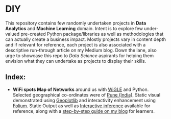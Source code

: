 # DIY
This repository contains few randomly undertaken projects in **Data Analytics** and **Machine Learning** domain. Intent is to explore few under-valued pre-created Python package/libraries as well as methodologies that can actually create a business impact. Mostly projects vary in content depth and if relevant for reference, each project is also associated with a descriptive run-through article on my Medium blog. Down the lane, also urge to showcase this repo to *Data Science* aspirants for helping them envision what they can undertake as projects to display their skills.

## Index:
* **WiFi spots Map of Networks** around us with [WiGLE](https://wigle.net/) and Python. Selected geographical co-ordinates were of [Pune (India)](https://www.pmc.gov.in/en/geographic-information-systems). Static visual demonstrated using [Geoplotlib](https://pypi.org/project/geoplotlib/) and interactivity enhancement using [Folium](https://pypi.org/project/folium/). Static Output as well as [Interactive inference](https://www.youtube.com/watch?v=s1ACNtf6oS0) available for reference, along with a [step-by-step guide on my blog](https://medium.com/@neuralnets/building-a-wifi-spots-map-of-networks-around-you-with-wigle-and-python-5adf72a48140) for learners.
